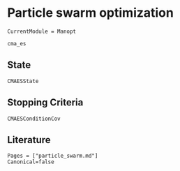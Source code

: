 # Particle swarm optimization

```@meta
CurrentModule = Manopt
```

```@docs
cma_es

```

## State

```@docs
CMAESState
```

## Stopping Criteria

```@docs
CMAESConditionCov
```

## Literature

```@bibliography
Pages = ["particle_swarm.md"]
Canonical=false
```
